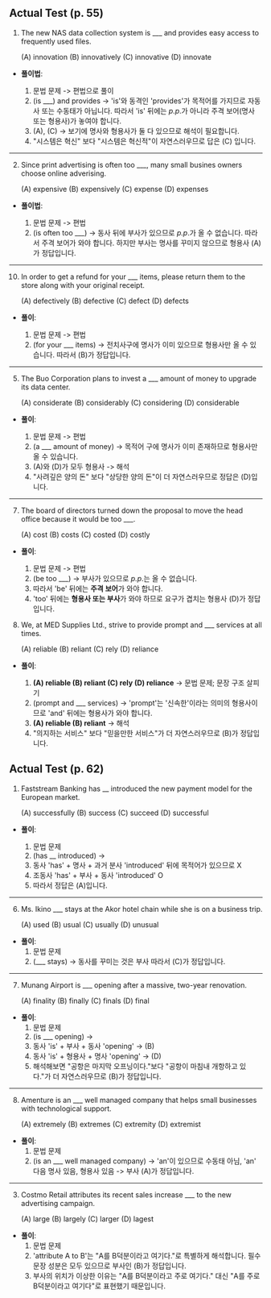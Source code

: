 ## Actual Test (p. 55)

1. The new NAS data collection system is ___ and provides easy access to frequently used files.
   
   (A) innovation (B) innovatively (C) innovative (D) innovate

- **풀이법**:

   1. 문법 문제 -> 편법으로 풀이
   2. (is ___) and provides -> 'is'와 동격인 'provides'가 목적어를 가지므로 자동사 또는 수동태가 아닙니다. 따라서 'is' 뒤에는 *p.p*.가 아니라 주격 보어(명사 또는 형용사)가 놓여야 합니다.
   3. (A), (C) -> 보기에 명사와 형용사가 둘 다 있으므로 해석이 필요합니다.
   4. "시스템은 혁신" 보다 "시스템은 혁신적"이 자연스러우므로 답은 (C) 입니다.

---

2. Since print advertising is often too ___, many small busines owners choose online adverising.

   (A) expensive (B) expensively (C) expense (D) expenses

- **풀이법**:
  
  1. 문법 문제 -> 편법
  2. (is often too ___) -> 동사 뒤에 부사가 있으므로 *p.p*.가 올 수 없습니다. 따라서 주격 보어가 와야 합니다. 하지만 부사는 명사를 꾸미지 않으므로 형용사 (A)가 정답입니다.

---

10. In order to get a refund for your ___ items, please return them to the store along with your original receipt.

    (A) defectively (B) defective (C) defect (D) defects

- **풀이**:

  1. 문법 문제 -> 편법
  2. (for your ___ items) -> 전치사구에 명사가 이미 있으므로 형용사만 올 수 있습니다. 따라서 (B)가 정답입니다.
 
---

5. The Buo Corporation plans to invest a ___ amount of money to upgrade its data center.

   (A) considerate (B) considerably (C) considering (D) considerable

- **풀이**:

  1. 문법 문제 -> 편법
  2. (a ___ amount of money) -> 목적어 구에 명사가 이미 존재하므로 형용사만 올 수 있습니다.
  3. (A)와 (D)가 모두 형용사 -> 해석
  4. "사려깊은 양의 돈" 보다 "상당한 양의 돈"이 더 자연스러우므로 정답은 (D)입니다.
 
---

7. The board of directors turned down the proposal to move the head office because it would be too ___.

   (A) cost (B) costs (C) costed (D) costly

- **풀이**:

  1. 문법 문제 -> 편법
  2. (be too ___) -> 부사가 있으므로 *p.p*.는 올 수 없습니다.
  3. 따라서 'be' 뒤에는 **주격 보어**가 와야 합니다.
  4. 'too' 뒤에는 **형용사 또는 부사**가 와야 하므로 요구가 겹치는 형용사 (D)가 정답입니다.

8. We, at MED Supplies Ltd., strive to provide prompt and ___ services at all times.

   (A) reliable (B) reliant (C) rely (D) reliance

- **풀이**:

  1. **(A) reliable (B) reliant (C) rely (D) reliance** -> 문법 문제; 문장 구조 살피기
  2. (prompt and ___ services) -> 'prompt'는 '신속한'이라는 의미의 형용사이므로 'and' 뒤에는 형용사가 와야 합니다.
  3. **(A) reliable (B) reliant** -> 해석
  4. "의지하는 서비스" 보다 "믿을만한 서비스"가 더 자연스러우므로 (B)가 정답입니다.

## Actual Test (p. 62)

1. Faststream Banking has __ introduced the new payment model for the European market.

   (A) successfully (B) success (C) succeed (D) successful

- **풀이**:

  1. 문법 문제
  2. (has __ introduced) ->
  3. 동사 'has' + 명사 + 과거 분사 'introduced' 뒤에 목적어가 있으므로 X
  4. 조동사 'has' + 부사 + 동사 'introduced' O
  5. 따라서 정답은 (A)입니다.

 ---

 6. Ms. Ikino ___ stays at the Akor hotel chain while she is on a business trip.

    (A) used (B) usual (C) usually (D) unusual

- **풀이**:
  1. 문법 문제
  2. (___ stays) -> 동사를 꾸미는 것은 부사 따라서 (C)가 정답입니다.
 
---

7. Munang Airport is ___ opening after a massive, two-year renovation.

   (A) finality (B) finally (C) finals (D) final

- **풀이**:
  1. 문법 문제
  2. (is ___ opening) ->
  3. 동사 'is' + 부사 + 동사 'opening' -> (B)
  4. 동사 'is' + 형용사 + 명사 'opening' -> (D)
  5. 해석해보면 "공항은 마지막 오프닝이다."보다 "공항이 마침내 개항하고 있다."가 더 자연스러우므로 (B)가 정답입니다.
 
---

8. Amenture is an ___ well managed company that helps small businesses with technological support.

   (A) extremely (B) extremes (C) extremity (D) extremist

- **풀이**:
  1. 문법 문제
  2. (is an ___ well managed company) -> 'an'이 있으므로 수동태 아님, 'an' 다음 명사 있음, 형용사 있음 -> 부사 (A)가 정답입니다.
 
---

3. Costmo Retail attributes its recent sales increase ___ to the new advertising campaign.

   (A) large (B) largely (C) larger (D) lagest

- **풀이**:
  1. 문법 문제
  2. 'attribute A to B'는 "A를 B덕분이라고 여기다."로 특별하게 해석합니다. 필수 문장 성분은 모두 있으므로 부사인 (B)가 정답입니다.
  3. 부사의 위치가 이상한 이유는 "A를 B덕분이라고 주로 여기다." 대신 "A를 주로 B덕분이라고 여기다"로 표현했기 때문입니다.
